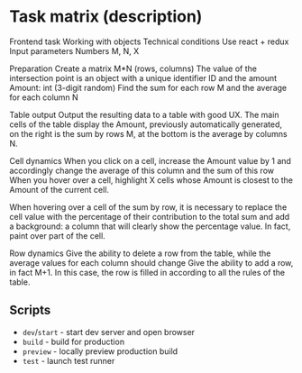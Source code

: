 # Task matrix (description)

Frontend task
Working with objects
Technical conditions
Use react + redux
Input parameters
Numbers M, N, X

Preparation
Create a matrix M\*N (rows, columns)
The value of the intersection point is an object with a unique identifier ID and the amount Amount: int (3-digit random)
Find the sum for each row M and the average for each column N

Table output
Output the resulting data to a table with good UX. The main cells of the table display the Amount, previously automatically generated, on the right is the sum by rows M, at the bottom is the average by columns N.

Cell dynamics
When you click on a cell, increase the Amount value by 1 and accordingly change the average of this column and the sum of this row
When you hover over a cell, highlight X cells whose Amount is closest to the Amount of the current cell.

When hovering over a cell of the sum by row, it is necessary to replace the cell value with the percentage of their contribution to the total sum and add a background: a column that will clearly show the percentage value. In fact, paint over part of the cell.

Row dynamics
Give the ability to delete a row from the table, while the average values ​​for each column should change
Give the ability to add a row, in fact M+1. In this case, the row is filled in according to all the rules of the table.

## Scripts

- `dev`/`start` - start dev server and open browser
- `build` - build for production
- `preview` - locally preview production build
- `test` - launch test runner
